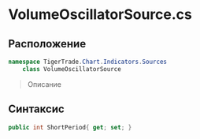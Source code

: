 
# VolumeOscillatorSource.cs
## Расположение
```csharp
namespace TigerTrade.Chart.Indicators.Sources  
    class VolumeOscillatorSource
```

> Описание

## Синтаксис
```csharp
public int ShortPeriod{ get; set; }
```
